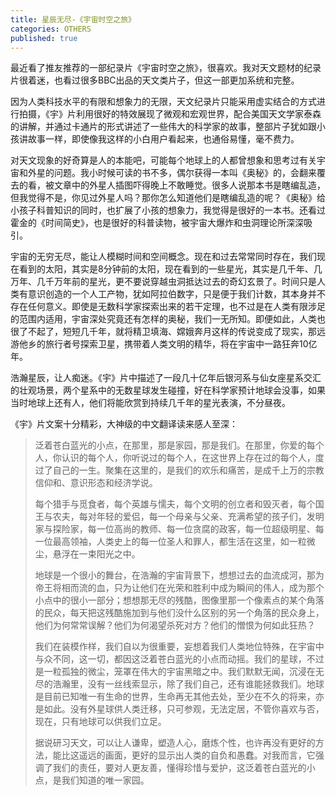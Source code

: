 ```yaml
---
title: 星辰无尽-《宇宙时空之旅》
categories: OTHERS
published: true
---
```


最近看了推友推荐的一部纪录片《宇宙时空之旅》，很喜欢。我对天文题材的纪录片很着迷，也看过很多BBC出品的天文类片子，但这一部更加系统和完整。

因为人类科技水平的有限和想象力的无限，天文纪录片只能采用虚实结合的方式进行拍摄，《宇》片利用很好的特效展现了微观和宏观世界，配合美国天文学家泰森的讲解，并通过卡通片的形式讲述了一些伟大的科学家的故事，整部片子犹如跟小孩讲故事一样，即使像我这样的小白用户看起来，也通俗易懂，毫不费力。

对天文现象的好奇算是人的本能吧，可能每个地球上的人都曾想象和思考过有关宇宙和外星的问题。我小时候可读的书不多，偶尔获得一本叫《奥秘》的，会翻来覆去的看，被文章中的外星人插图吓得晚上不敢睡觉。很多人说那本书是瞎编乱造，但我觉得不是，你见过外星人吗？那你怎么知道他们是瞎编乱造的呢？《奥秘》给小孩子科普知识的同时，也扩展了小孩的想象力，我觉得是很好的一本书。还看过霍金的《时间简史》，也是很好的科普读物，被宇宙大爆炸和虫洞理论所深深吸引。

宇宙的无穷无尽，能让人模糊时间和空间概念。现在和过去常常同时存在，我们现在看到的太阳，其实是8分钟前的太阳，现在看到的一些星光，其实是几千年、几万年、几千万年前的星光，更不要说穿越虫洞抵达过去的奇幻玄景了。时间只是人类有意识创造的一个人工产物，犹如阿拉伯数字，只是便于我们计数，其本身并不存在任何意义。即使是无数科学家探索出来的若干定理，也不过是在人类有限涉足的范围内适用，宇宙深处究竟还有怎样的奥秘，我们一无所知。即便如此，人类也很了不起了，短短几千年，就将精卫填海、嫦娥奔月这样的传说变成了现实，那远游他乡的旅行者号探索卫星，携带着人类文明的精华，将在宇宙中一路狂奔10亿年。

浩瀚星辰，让人痴迷。《宇》片中描述了一段几十亿年后银河系与仙女座星系交汇的壮观场景，两个星系中的无数星球发生碰撞，好在科学家预计地球会没事，如果当时地球上还有人，他们将能欣赏到持续几千年的星光表演，不分昼夜。

《宇》片文案十分精彩，大神级的中文翻译读来感人至深：
>泛着苍白蓝光的小点，在那里，那是家园，那是我们。在那里，你爱的每个人，你认识的每个人，你听说过的每个人，在这世界上存在过的每个人，度过了自己的一生。聚集在这里的，是我们的欢乐和痛苦，是成千上万的宗教信仰和、意识形态和经济学说。
>
>每个猎手与觅食者，每个英雄与懦夫，每个文明的创立者和毁灭者，每个国王与农夫，每对年轻的爱侣，每一个母亲与父亲、充满希望的孩子们，发明家与探险家，每一位高尚的教师、每一位贪腐的政客，每一位超级明星、每一位最高领袖，人类史上的每一位圣人和罪人，都生活在这里，如一粒微尘，悬浮在一束阳光之中。
>
>地球是一个很小的舞台，在浩瀚的宇宙背景下，想想过去的血流成河，那为帝王将相而流的血，只为让他们在光荣和胜利中成为瞬间的伟人，成为那个小点中的很小一部分；想想那无尽的残酷，图像里那一个像素点的某个角落的民众，每天把这残酷施加到与他们没什么区别的另一个角落的民众身上，他们为何常常误解？他们为何渴望杀死对方？他们的憎恨为何如此狂热？
>
>我们在装模作样，我们自以为很重要，妄想着我们人类地位特殊，在宇宙中与众不同，这一切，都因这泛着苍白蓝光的小点而动摇。我们的星球，不过是一粒孤独的微尘，笼罩在伟大的宇宙黑暗之中。我们默默无闻，沉浸在无尽的浩瀚里，没有一丝线索显示，除了我们自己，还有谁能拯救我们。地球是目前已知唯一有生命的世界，生命再无其他去处，至少在不久的将来，亦是如此。没有外星球供人类迁移，只可参观，无法定居，不管你喜欢与否，现在，只有地球可以供我们立足。
>
>据说研习天文，可以让人谦卑，塑造人心，磨炼个性，也许再没有更好的方法，能比这遥远的画面，更好的显示出人类的自负和愚蠢。对我而言，它强调了我们的责任，要对人更友善，懂得珍惜与爱护，这泛着苍白蓝光的小点，是我们知道的唯一家园。